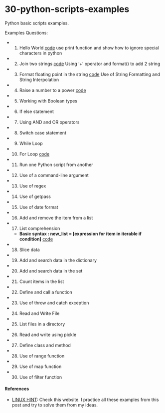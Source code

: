 # 30-python-scripts-examples
Python basic scripts examples. 

Examples Questions:

- 01. Hello World [code](https://github.com/pritomsh/30-python-scripts-examples/blob/master/code/01.py) use print function and show how to ignore special characters in python
- 02. Join two strings [code](https://github.com/pritomsh/30-python-scripts-examples/blob/master/code/02.py)  Using ‘+’ operator and  format() to add 2 string 
- 03. Format floating point in the string [code](https://github.com/pritomsh/30-python-scripts-examples/blob/master/code/03.py) Use of String Formatting and String Interpolation
- 04. Raise a number to a power [code](https://github.com/pritomsh/30-python-scripts-examples/blob/master/code/04.py)
- 05. Working with Boolean types
- 06. If else statement
- 07. Using AND and OR operators
- 08. Switch case statement
- 09. While Loop
- 10. For Loop [code](https://github.com/pritomsh/30-python-scripts-examples/blob/master/code/10.py)
- 11. Run one Python script from another
- 12. Use of a command-line argument
- 13. Use of regex
- 14. Use of getpass
- 15. Use of date format
- 16. Add and remove the item from a list
- 17. List comprehension 
  - **Basic syntax : new_list = [expression for item in iterable if condition]** [code](https://github.com/pritomsh/30-python-scripts-examples/blob/master/code/17.py)
- 18. Slice data
- 19. Add and search data in the dictionary
- 20. Add and search data in the set
- 21. Count items in the list
- 22. Define and call a function
- 23. Use of throw and catch exception
- 24. Read and Write File
- 25. List files in a directory
- 26. Read and write using pickle
- 27. Define class and method
- 28. Use of range function
- 29. Use of map function
- 30. Use of filter function



#### References

- [LINUX HINT](https://linuxhint.com/python_scripts_beginners_guide/#post-67157-01): Check this website. I practice all these examples from this post and try to solve them from my ideas.
